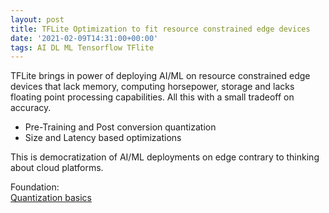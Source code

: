```yaml
---
layout: post
title: TFLite Optimization to fit resource constrained edge devices 
date: '2021-02-09T14:31:00+00:00'
tags: AI DL ML Tensorflow TFlite
---
```


TFLite brings in power of deploying AI/ML on resource constrained edge devices that lack memory, computing horsepower, storage and lacks floating point processing capabilities. All this with a small tradeoff on accuracy.

- Pre-Training and Post conversion quantization
- Size and Latency based optimizations

This is democratization of AI/ML deployments on edge contrary to thinking about cloud platforms.

Foundation:<br>
<a href="https://arxiv.org/abs/1712.05877"> Quantization basics </a> <br>

